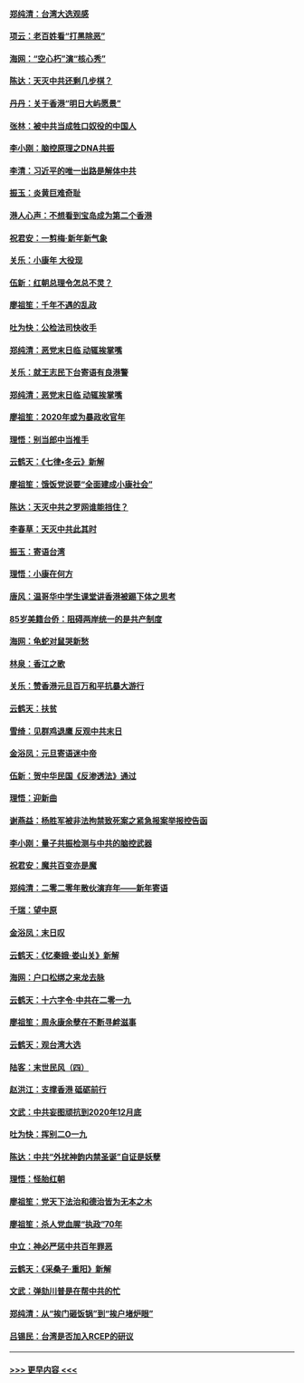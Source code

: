 #### [郑纯清：台湾大选观感](../pages/nsc993/n11786210.md?t=01121255) 
#### [项云：老百姓看“打黑除恶”](../pages/nsc993/n11785398.md?t=01121255) 
#### [海网：“空心朽”演“核心秀”](../pages/nsc993/n11783874.md?t=01121255) 
#### [陈达：天灭中共还剩几步棋？](../pages/nsc993/n11783719.md?t=01121255) 
#### [丹丹：关于香港“明日大屿愿景”](../pages/nsc993/n11783273.md?t=01121255) 
#### [张林：被中共当成牲口奴役的中国人](../pages/nsc993/n11782397.md?t=01121255) 
#### [李小刚：脑控原理之DNA共振](../pages/nsc993/n11780962.md?t=01121255) 
#### [李清：习近平的唯一出路是解体中共](../pages/nsc993/n11780866.md?t=01121255) 
#### [振玉：炎黄巨难奇耻](../pages/nsc993/n11779632.md?t=01121255) 
#### [港人心声：不想看到宝岛成为第二个香港](../pages/nsc993/n11778817.md?t=01121255) 
#### [祝君安：一剪梅‧新年新气象](../pages/nsc993/n11776340.md?t=01121255) 
#### [关乐：小康年 大役现](../pages/nsc993/n11774213.md?t=01121255) 
#### [伍新：红朝总理令怎总不灵？](../pages/nsc993/n11770813.md?t=01121255) 
#### [廖祖笙：千年不遇的乱政](../pages/nsc993/n11770373.md?t=01121255) 
#### [吐为快：公检法司快收手](../pages/nsc993/n11770359.md?t=01121255) 
#### [郑纯清：恶党末日临 动辄挨掌嘴](../pages/nsc993/n11769912.md?t=01121255) 
#### [关乐：就王志民下台寄语有良港警](../pages/nsc993/n11769903.md?t=01121255) 
#### [郑纯清：恶党末日临 动辄挨掌嘴](../pages/nsc993/n11769356.md?t=01121255) 
#### [廖祖笙：2020年或为暴政收官年](../pages/nsc993/n11768216.md?t=01121255) 
#### [理悟：别当郎中当推手](../pages/nsc993/n11768243.md?t=01121255) 
#### [云鹤天：《七律▪冬云》新解](../pages/nsc993/n11768204.md?t=01121255) 
#### [廖祖笙：饿饭党说要“全面建成小康社会”](../pages/nsc993/n11767482.md?t=01121255) 
#### [陈达：天灭中共之罗网谁能挡住？](../pages/nsc993/n11767465.md?t=01121255) 
#### [李春草：天灭中共此其时](../pages/nsc993/n11767452.md?t=01121255) 
#### [振玉：寄语台湾](../pages/nsc993/n11767432.md?t=01121255) 
#### [理悟：小康在何方](../pages/nsc993/n11767394.md?t=01121255) 
#### [唐风：温哥华中学生课堂讲香港被踢下体之思考](../pages/nsc993/n11766848.md?t=01121255) 
#### [85岁美籍台侨：阻碍两岸统一的是共产制度](../pages/nsc993/n11765043.md?t=01121255) 
#### [海网：龟蛇对鼠哭新愁](../pages/nsc993/n11764895.md?t=01121255) 
#### [林泉：香江之歌](../pages/nsc993/n11764415.md?t=01121255) 
#### [关乐：赞香港元旦百万和平抗暴大游行](../pages/nsc993/n11764382.md?t=01121255) 
#### [云鹤天：扶贫](../pages/nsc993/n11764245.md?t=01121255) 
#### [雪绮：见群鸡退鹰  反观中共末日](../pages/nsc993/n11762112.md?t=01121255) 
#### [金浴凤：元旦寄语迷中帝](../pages/nsc993/n11761788.md?t=01121255) 
#### [伍新：贺中华民国《反渗透法》通过](../pages/nsc993/n11761994.md?t=01121255) 
#### [理悟：迎新曲](../pages/nsc993/n11761152.md?t=01121255) 
#### [谢燕益：杨胜军被非法拘禁致死案之紧急报案举报控告函](../pages/nsc993/n11756134.md?t=01121255) 
#### [李小刚：量子共振检测与中共的脑控武器](../pages/nsc993/n11754518.md?t=01121255) 
#### [祝君安：魔共百变亦是魔](../pages/nsc993/n11754469.md?t=01121255) 
#### [郑纯清：二零二零年散伙演弃年——新年寄语](../pages/nsc993/n11754195.md?t=01121255) 
#### [千瑞：望中原](../pages/nsc993/n11754159.md?t=01121255) 
#### [金浴凤：末日叹](../pages/nsc993/n11752359.md?t=01121255) 
#### [云鹤天：《忆秦娥‧娄山关》新解](../pages/nsc993/n11752348.md?t=01121255) 
#### [海网：户口松绑之来龙去脉](../pages/nsc993/n11752328.md?t=01121255) 
#### [云鹤天：十六字令‧中共在二零一九](../pages/nsc993/n11752305.md?t=01121255) 
#### [廖祖笙：周永康余孽在不断寻衅滋事](../pages/nsc993/n11751013.md?t=01121255) 
#### [云鹤天：观台湾大选](../pages/nsc993/n11751007.md?t=01121255) 
#### [陆客：末世民风（四）](../pages/nsc993/n11749203.md?t=01121255) 
#### [赵洪江：支撑香港 砥砺前行](../pages/nsc993/n11748482.md?t=01121255) 
#### [文武：中共妄图顽抗到2020年12月底](../pages/nsc993/n11748446.md?t=01121255) 
#### [吐为快：挥别二O一九](../pages/nsc993/n11748411.md?t=01121255) 
#### [陈达：中共“外扰神韵内禁圣诞”自证是妖孽](../pages/nsc993/n11748226.md?t=01121255) 
#### [理悟：怪胎红朝](../pages/nsc993/n11748206.md?t=01121255) 
#### [廖祖笙：党天下法治和德治皆为无本之木](../pages/nsc993/n11748135.md?t=01121255) 
#### [廖祖笙：杀人党血腥“执政”70年](../pages/nsc993/n11745144.md?t=01121255) 
#### [中立：神必严惩中共百年罪恶](../pages/nsc993/n11744970.md?t=01121255) 
#### [云鹤天：《采桑子‧重阳》新解](../pages/nsc993/n11744948.md?t=01121255) 
#### [文武：弹劾川普是在帮中共的忙](../pages/nsc993/n11744758.md?t=01121255) 
#### [郑纯清：从“挨门砸饭锅”到“挨户堵炉眼”](../pages/nsc993/n11744745.md?t=01121255) 
#### [吕锡民：台湾是否加入RCEP的研议](../pages/nsc993/n11744701.md?t=01121255) 

----
#### [ >>> 更早内容 <<< ](../indexes/nsc993-earlier.md)
